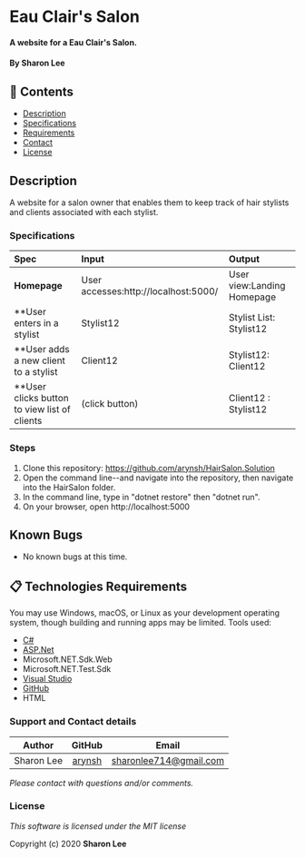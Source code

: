 # Eau Clair's Salon

#### A website for a Eau Clair's Salon.

#### By **Sharon Lee**
## 🎉 Contents

- [Description](#-description)
- [Specifications](#-specifications)
- [Requirements](#-epicodus)
- [Contact](#-contact)
- [License](#-license)

## Description
A website for a salon owner that enables them to keep track of hair stylists and clients associated with each stylist.

### Specifications
| Spec | Input | Output |
| :-------------     | :------------ | :------------- |
| **Homepage** | User accesses:http://localhost:5000/| User view:Landing Homepage |
| **User enters in a stylist|  Stylist12 | Stylist List: Stylist12 |
| **User adds a new client to a stylist | Client12 |  Stylist12: Client12 |
| **User clicks button to view list of clients | (click button) | Client12 : Stylist12 |

### Steps

1. Clone this repository: https://github.com/arynsh/HairSalon.Solution
2. Open the command line--and navigate into the repository, then navigate into the HairSalon folder.
3. In the command line, type in "dotnet restore" then "dotnet run".
4. On your browser, open http://localhost:5000

## Known Bugs
* No known bugs at this time.

## 📋 Technologies Requirements
 You may use Windows, macOS, or Linux as your development operating system, though building and running apps may be limited.
 Tools used:  
* [C#](https://docs.microsoft.com/en-us/dotnet/csharp/)
* [ASP.Net](https://dotnet.microsoft.com/apps/aspnet)
* Microsoft.NET.Sdk.Web
* Microsoft.NET.Test.Sdk
* [Visual Studio](https://www.visualstudiocommunity.com)
* [GitHub](https://www.github.com)
* HTML
 
### Support and Contact details
| Author | GitHub | Email |
|--------|:------:|:-----:|
Sharon Lee| [arynsh](https://github.com/arynsh) |  [sharonlee714@gmail.com](mailto:sharonlee714@gmail.com) 

_Please contact with questions and/or comments._

### License

*This software is licensed under the MIT license*

Copyright (c) 2020 **Sharon Lee**